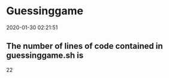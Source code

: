 # Guessinggame
2020-01-30 02:21:51
## The number of lines of code contained in guessinggame.sh is
22
